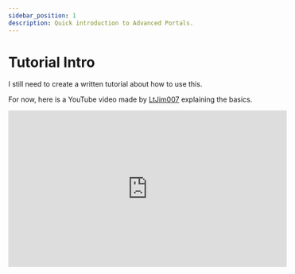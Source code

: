 ```yaml
---
sidebar_position: 1
description: Quick introduction to Advanced Portals.
---
```


# Tutorial Intro

I still need to create a written tutorial about how to use this.

For now, here is a YouTube video made by [LtJim007](https://www.youtube.com/channel/UCZvGH5UFnZGHL7t11RLhg2w) explaining the basics.

<iframe width="560" height="315" src="https://www.youtube-nocookie.com/embed/nkOeMUkYz3Y" title="YouTube video player" frameborder="0" allow="accelerometer; autoplay; clipboard-write; encrypted-media; gyroscope; picture-in-picture" allowfullscreen></iframe>
